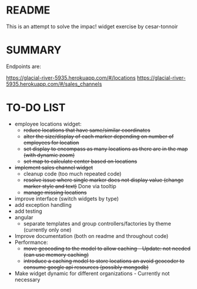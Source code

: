 README
======

This is an attempt to solve the impac! widget exercise by cesar-tonnoir

SUMMARY
=======

Endpoints are:

https://glacial-river-5935.herokuapp.com/#/locations
https://glacial-river-5935.herokuapp.com/#/sales_channels

TO-DO LIST
=====

* employee locations widget:
  * <strike>reduce locations that have same/similar coordinates</strike>
  * <strike>alter the size/display of each marker depending on number of employees for location</strike>
  * <strike>set display to encompass as many locations as there are in the map (with dynamic zoom)</strike>
  * <strike>set map to calculate center based on locations</strike>
* <strike>implement sales channel widget</strike>
  * cleanup code (too much repeated code)
  * <strike>resolve issue where single marker does not display value (change marker style and text)</strike> Done via tooltip
  * <strike>manage missing locations</strike>
* improve interface (switch widgets by type)
* add exception handling
* add testing
* angular
  * separate templates and group controllers/factories by theme (currently only one)
* Improve documentation (both on readme and throughout code)
* Performance:
  * <strike>move geocoding to the model to allow caching - Update: not needed (can use memory caching)</strike>
  * <strike>introduce a caching model to store locations an avoid geocoder to consume google api resources (possibly mongodb)</strike>
* Make widget dynamic for different organizations - Currently not necessary
